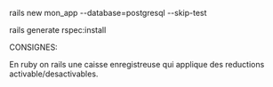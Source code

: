 rails new mon_app --database=postgresql --skip-test

rails generate rspec:install

CONSIGNES:

En ruby on rails une caisse enregistreuse qui applique des reductions activable/desactivables.